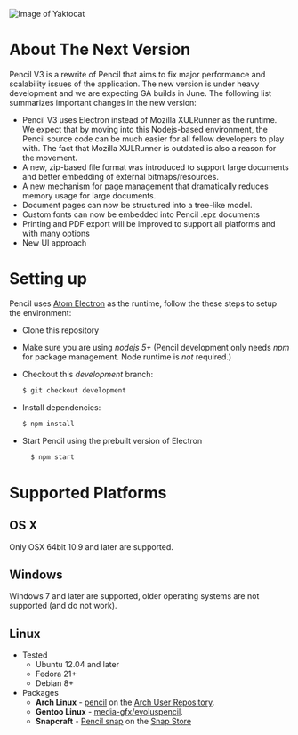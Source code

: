 
![Image of Yaktocat](screenshot.png)


About The Next Version
==========

Pencil V3 is a rewrite of Pencil that aims to fix major performance and scalability issues of the application. The new version is under heavy development and we are expecting GA builds in June. The following list summarizes important changes in the new version:

  * Pencil V3 uses Electron instead of Mozilla XULRunner as the runtime. We expect that by moving into this Nodejs-based environment, the Pencil source code can be much easier for all fellow developers to play with. The fact that Mozilla XULRunner is outdated is also a reason for the movement.
  * A new, zip-based file format was introduced to support large documents and better embedding of external bitmaps/resources.
  * A new mechanism for page management that dramatically reduces memory usage for large documents.
  * Document pages can now be structured into a tree-like model.
  * Custom fonts can now be embedded into Pencil .epz documents
  * Printing and PDF export will be improved to support all platforms and with many options
  * New UI approach


Setting up
==========

Pencil uses [Atom Electron](http://electron.atom.io/) as the runtime, follow the these steps to setup the environment:

  * Clone this repository
  * Make sure you are using *nodejs 5+* (Pencil development only needs *npm* for package management. Node runtime is _not_ required.)
  * Checkout this _development_ branch:
  
    ```bash
    $ git checkout development
    ```
    
  * Install dependencies:

      ```bash
      $ npm install
      ```
      
  * Start Pencil using the prebuilt version of Electron

    ```bash
      $ npm start
    ```


Supported Platforms
==================

OS X
----

Only OSX 64bit 10.9 and later are supported.

Windows
------

Windows 7 and later are supported, older operating systems are not supported (and do not work).

Linux
-----

* Tested
    * Ubuntu 12.04 and later
    * Fedora 21+
    * Debian 8+
* Packages
    * **Arch Linux** - [pencil](https://aur.archlinux.org/packages/pencil/) on the [Arch User Repository](https://aur.archlinux.org/).
    * **Gentoo Linux** - [media-gfx/evoluspencil](https://packages.gentoo.org/packages/media-gfx/evoluspencil).
    * **Snapcraft** - [Pencil snap](https://snapcraft.io/pencil) on the [Snap Store](https://snapcraft.io/)
